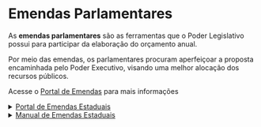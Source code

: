 # Emendas Parlamentares

As **emendas parlamentares** são as ferramentas que o Poder Legislativo possui para participar da elaboração do orçamento anual.

Por meio das emendas, os parlamentares procuram aperfeiçoar a proposta encaminhada pelo Poder Executivo, visando uma melhor alocação dos recursos públicos.

Acesse o [Portal de Emendas](https://www.emendas.mg.gov.br/) para mais informações

<details>

<summary><a href="https://www.emendas.mg.gov.br/">Portal de Emendas Estaduais</a></summary>

O portal conta com informações sobre a Execução de Emendas, cronograma, portfólio, portal de transparência e mais. Acesse [**aqui**](https://www.emendas.mg.gov.br/)**.**

</details>

<details>

<summary><a href="https://manual.emendas.mg.gov.br/">Manual de Emendas Estaduais</a></summary>

Manual desenvolvido para explicar o processo de Emendas e a sua utilização no SIGCON Saída. Acesse [**aqui**](https://manual.emendas.mg.gov.br/)**.**

</details>

